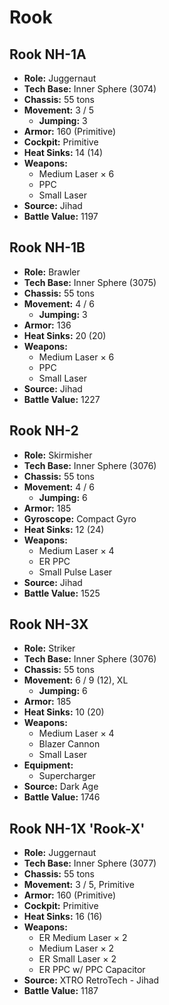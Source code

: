 # Rook
## Rook NH-1A
- **Role:** Juggernaut
- **Tech Base:** Inner Sphere (3074)
- **Chassis:** 55 tons
- **Movement:** 3 / 5
  - **Jumping:** 3
- **Armor:** 160 (Primitive)
- **Cockpit:** Primitive
- **Heat Sinks:** 14 (14)
- **Weapons:**
  - Medium Laser × 6
  - PPC
  - Small Laser
- **Source:** Jihad
- **Battle Value:** 1197

## Rook NH-1B
- **Role:** Brawler
- **Tech Base:** Inner Sphere (3075)
- **Chassis:** 55 tons
- **Movement:** 4 / 6
  - **Jumping:** 3
- **Armor:** 136
- **Heat Sinks:** 20 (20)
- **Weapons:**
  - Medium Laser × 6
  - PPC
  - Small Laser
- **Source:** Jihad
- **Battle Value:** 1227

## Rook NH-2
- **Role:** Skirmisher
- **Tech Base:** Inner Sphere (3076)
- **Chassis:** 55 tons
- **Movement:** 4 / 6
  - **Jumping:** 6
- **Armor:** 185
- **Gyroscope:** Compact Gyro
- **Heat Sinks:** 12 (24)
- **Weapons:**
  - Medium Laser × 4
  - ER PPC
  - Small Pulse Laser
- **Source:** Jihad
- **Battle Value:** 1525

## Rook NH-3X
- **Role:** Striker
- **Tech Base:** Inner Sphere (3076)
- **Chassis:** 55 tons
- **Movement:** 6 / 9 (12), XL
  - **Jumping:** 6
- **Armor:** 185
- **Heat Sinks:** 10 (20)
- **Weapons:**
  - Medium Laser × 4
  - Blazer Cannon
  - Small Laser
- **Equipment:**
  - Supercharger
- **Source:** Dark Age
- **Battle Value:** 1746

## Rook NH-1X 'Rook-X'
- **Role:** Juggernaut
- **Tech Base:** Inner Sphere (3077)
- **Chassis:** 55 tons
- **Movement:** 3 / 5, Primitive
- **Armor:** 160 (Primitive)
- **Cockpit:** Primitive
- **Heat Sinks:** 16 (16)
- **Weapons:**
  - ER Medium Laser × 2
  - Medium Laser × 2
  - ER Small Laser × 2
  - ER PPC w/ PPC Capacitor
- **Source:** XTRO RetroTech - Jihad
- **Battle Value:** 1187

